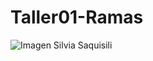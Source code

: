 # Taller01-Ramas
![Imagen Silvia Saquisili](https://espolec-my.sharepoint.com/:i:/g/personal/ssaquisi_espol_edu_ec/EeDtpEAZxUdHuKNMYIpBWdkBMXB1kV-X3Wsk7aLjAp6-LA?e=O16RWi)

 
